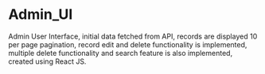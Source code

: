 # Admin_UI
Admin User Interface, initial data fetched from API, records are displayed 10 per page pagination, record edit and delete functionality is implemented, multiple delete functionality and search feature is also implemented, created using React JS.
